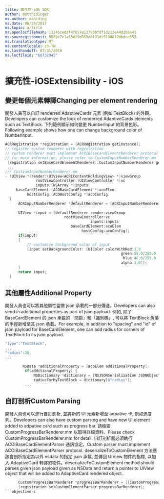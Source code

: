 ```yaml
---
title: 擴充性-iOS SDK
author: matthidinger
ms.author: mahiding
ms.date: 06/26/2017
ms.topic: article
ms.openlocfilehash: 13245ced3f4f657e13793bfdf1d212e44d2b6a41
ms.sourcegitcommit: 6889c7e1a38029d965c8f91dc9108819dbdea552
ms.translationtype: MT
ms.contentlocale: zh-TW
ms.lasthandoff: 07/31/2019
ms.locfileid: "68732945"
---
```

# <a name="extensibility---ios"></a><span data-ttu-id="ae784-102">擴充性-iOS</span><span class="sxs-lookup"><span data-stu-id="ae784-102">Extensibility - iOS</span></span>

## <a name="changing-per-element-rendering"></a><span data-ttu-id="ae784-103">變更每個元素轉譯</span><span class="sxs-lookup"><span data-stu-id="ae784-103">Changing per element rendering</span></span>

<span data-ttu-id="ae784-104">開發人員可以自訂 renderred AdaptiveCards 元素 (例如 TextBlock) 的外觀。</span><span class="sxs-lookup"><span data-stu-id="ae784-104">Developers can customize the look of renderred AdaptiveCards elements such as TextBlock.</span></span>
<span data-ttu-id="ae784-105">下列範例顯示如何變更 NumberInput 的背景色彩。</span><span class="sxs-lookup"><span data-stu-id="ae784-105">Following example shows how one can change background color of NumberInput.</span></span>

```objective-c
ACRRegistration *registration = [ACRRegistration getInstance];
// register custom renderer with registration
// custom renderer must implement ACRIBaseCardElementRenderer protocol
// for more information, please refer to CustomInputNumberRenderer.mm
 [registration setBaseCardElementRenderer:[CustomInputNumberRenderer getInstance] cardElementType:ACRNumberInput];
 ...
/// CustiomInputNumberRenderer.mm
- (UIView *)render:(UIView<ACRIContentHoldingView> *)viewGroup
              rootViewController:(UIViewController *)vc
              inputs:(NSArray *)inputs
     baseCardElement:(ACOBaseCardElement *)acoElem
          hostConfig:(ACOHostConfig *)acoConfig
  {
      ACRInputNumberRenderer *defaultRenderer = [ACRInputNumberRenderer getInstance];
 
      UIView *input = [defaultRenderer render:viewGroup
                           rootViewController:vc
                                       inputs:inputs
                              baseCardElement:acoElem
                                   hostConfig:acoConfig];
      if(input)
      {   
          // customize background color of input
          [input setBackgroundColor: [UIColor colorWithRed:1.0
                                                     green:59.0/255.0
                                                      blue:48.0/255.0
                                                     alpha:1.0]];
      }
      return input;
  }
  ```

 ## <a name="additional-property"></a><span data-ttu-id="ae784-106">其他屬性</span><span class="sxs-lookup"><span data-stu-id="ae784-106">Additional Property</span></span>

 <span data-ttu-id="ae784-107">開發人員也可以將其他屬性當做 json 承載的一部分傳送。</span><span class="sxs-lookup"><span data-stu-id="ae784-107">Developers can also send in additional properties as part of json payload.</span></span>
<span data-ttu-id="ae784-108">例如, 除了 BaseCardElement 的 json 承載的「間距」和「識別碼」, 可以將 TextBlock 角落的半徑新增至其 json 承載。</span><span class="sxs-lookup"><span data-stu-id="ae784-108">For example, in addition to "spacing" and "id" of json payload for BaseCardElement, one can add radius for corners of TextBlock to its json payload.</span></span>

 ```objective-c
 "type":"TextBlock",
 ...
 "radius":20,
 ...
 ```

 ```objective-c
         NSData *additionalProperty = [acoElem additionalProperty];
          if(additionalProperty) {
              NSDictionary *dictionary = [NSJSONSerialization JSONObjectWithData:additionalProperty options:NSJSONReadingMutableLeaves error:nil];
              radiusForMyTextBlock = dictionary[@"radius"];
          ...
```
 ## <a name="custom-parsing"></a><span data-ttu-id="ae784-109">自訂剖析</span><span class="sxs-lookup"><span data-stu-id="ae784-109">Custom Parsing</span></span>

<span data-ttu-id="ae784-110">開發人員也可以進行自訂剖析, 並將新的 UI 元素新增至 adpative 卡, 例如進度列。</span><span class="sxs-lookup"><span data-stu-id="ae784-110">Developers can also have custom parsing and have new UI element added to adpative card such as progress bar.</span></span> <span data-ttu-id="ae784-111">請檢查 CustomProgressBarRenderer.mm 以取得詳細資料。</span><span class="sxs-lookup"><span data-stu-id="ae784-111">Please check CustomProgressBarRenderer.mm for detail.</span></span>
<span data-ttu-id="ae784-112">自訂剖析器必須執行 ACOIBaseCardElementParser 通訊協定。</span><span class="sxs-lookup"><span data-stu-id="ae784-112">Custom parser must implement ACOIBaseCardElementParser protocol.</span></span> <span data-ttu-id="ae784-113">deserializeToCustomElement 方法應該會剖析指定為以外 nsdata 的指定 json 承載, 並傳回 UIView 物件的指標, 以加入 AdaptiveCard 轉譯的物件。</span><span class="sxs-lookup"><span data-stu-id="ae784-113">deserializeToCustomElement method should parses given json payload given as NSData and return a pointer to UIView object that will be added to AdaptiveCard rendered object.</span></span>

```objective-c
      CustomProgressBarRenderer *progressBarRenderer = [[CustomProgressBarRenderer alloc] init];
      [registration setCustomElementParser:progressBarRenderer];
```objective-c